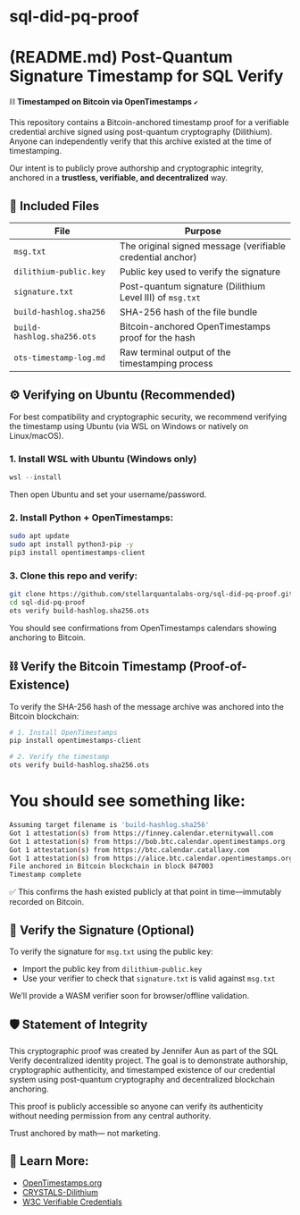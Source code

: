 # sql-did-pq-proof
# (README.md) Post-Quantum Signature Timestamp for SQL Verify
⛓️ **Timestamped on Bitcoin via OpenTimestamps** `✔️`

This repository contains a Bitcoin-anchored timestamp proof for a verifiable credential archive signed using post-quantum cryptography (Dilithium). Anyone can independently verify that this archive existed at the time of timestamping.

Our intent is to publicly prove authorship and cryptographic integrity, anchored in a **trustless, verifiable, and decentralized** way.

## 📂 Included Files

| File                          | Purpose                                                             |
|-------------------------------|---------------------------------------------------------------------|
| `msg.txt`                     | The original signed message (verifiable credential anchor)          |
| `dilithium-public.key`        | Public key used to verify the signature                             |
| `signature.txt`               | Post-quantum signature (Dilithium Level III) of `msg.txt`           |
| `build-hashlog.sha256`        | SHA-256 hash of the file bundle                                     |
| `build-hashlog.sha256.ots`    | Bitcoin-anchored OpenTimestamps proof for the hash                  |
| `ots-timestamp-log.md`        | Raw terminal output of the timestamping process                     |

## ⚙️ Verifying on Ubuntu (Recommended)

For best compatibility and cryptographic security, we recommend verifying the timestamp using Ubuntu (via WSL on Windows or natively on Linux/macOS).

### 1. Install WSL with Ubuntu (Windows only)
```powershell
wsl --install
```
Then open Ubuntu and set your username/password.
### 2. Install Python + OpenTimestamps:
```bash
sudo apt update
sudo apt install python3-pip -y
pip3 install opentimestamps-client
```
### 3. Clone this repo and verify:
```bash
git clone https://github.com/stellarquantalabs-org/sql-did-pq-proof.git
cd sql-did-pq-proof
ots verify build-hashlog.sha256.ots
```
You should see confirmations from OpenTimestamps calendars showing anchoring to Bitcoin.


## ⛓️ Verify the Bitcoin Timestamp (Proof-of-Existence)
To verify the SHA-256 hash of the message archive was anchored into the Bitcoin blockchain:
```bash
# 1. Install OpenTimestamps
pip install opentimestamps-client

# 2. Verify the timestamp
ots verify build-hashlog.sha256.ots
```

# You should see something like:
```bash
Assuming target filename is 'build-hashlog.sha256'
Got 1 attestation(s) from https://finney.calendar.eternitywall.com
Got 1 attestation(s) from https://bob.btc.calendar.opentimestamps.org
Got 1 attestation(s) from https://btc.calendar.catallaxy.com
Got 1 attestation(s) from https://alice.btc.calendar.opentimestamps.org
File anchored in Bitcoin blockchain in block 847003
Timestamp complete
```
✅ This confirms the hash existed publicly at that point in time—immutably recorded on Bitcoin.


## 🔐 Verify the Signature (Optional)
To verify the signature for `msg.txt` using the public key:

- Import the public key from `dilithium-public.key`
- Use your verifier to check that `signature.txt` is valid against `msg.txt`

We’ll provide a WASM verifier soon for browser/offline validation.

## 🛡️ Statement of Integrity

This cryptographic proof was created by Jennifer Aun as part of the SQL Verify decentralized identity project. The goal is to demonstrate authorship, cryptographic authenticity, and timestamped existence of our credential system using post-quantum cryptography and decentralized blockchain anchoring.

This proof is publicly accessible so anyone can verify its authenticity without needing permission from any central authority.

Trust anchored by math— not marketing.

## 🧠 Learn More:

- [OpenTimestamps.org](https://opentimestamps.org)
- [CRYSTALS-Dilithium](https://pq-crystals.org/dilithium/)
- [W3C Verifiable Credentials](https://www.w3.org/TR/vc-data-model/)
